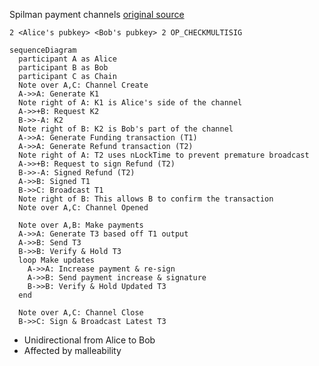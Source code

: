 Spilman payment channels [original source](https://lists.linuxfoundation.org/pipermail/bitcoin-dev/2013-April/002433.html)

```
2 <Alice's pubkey> <Bob's pubkey> 2 OP_CHECKMULTISIG
```

```mermaid
sequenceDiagram
  participant A as Alice
  participant B as Bob
  participant C as Chain
  Note over A,C: Channel Create
  A->>A: Generate K1
  Note right of A: K1 is Alice's side of the channel
  A->>+B: Request K2
  B->>-A: K2
  Note right of B: K2 is Bob's part of the channel
  A->>A: Generate Funding transaction (T1)
  A->>A: Generate Refund transaction (T2)
  Note right of A: T2 uses nLockTime to prevent premature broadcast
  A->>+B: Request to sign Refund (T2)
  B->>-A: Signed Refund (T2)
  A->>B: Signed T1
  B->>C: Broadcast T1
  Note right of B: This allows B to confirm the transaction
  Note over A,C: Channel Opened

  Note over A,B: Make payments
  A->>A: Generate T3 based off T1 output
  A->>B: Send T3
  B->>B: Verify & Hold T3
  loop Make updates
    A->>A: Increase payment & re-sign
    A->>B: Send payment increase & signature
    B->>B: Verify & Hold Updated T3
  end

  Note over A,C: Channel Close
  B->>C: Sign & Broadcast Latest T3
```

* Unidirectional from Alice to Bob
* Affected by malleability
